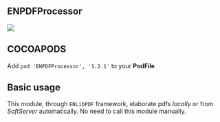 ## ENPDFProcessor

![](https://badgen.net/badge/stable/1.2.1/blue)

## COCOAPODS

Add `pod 'ENPDFProcessor', '1.2.1'` to your **PodFile**

## Basic usage

This module, through `ENLibPDF` framework, elaborate pdfs _locally_ or from _SoftServer_ automatically. No need to call this module manually.
